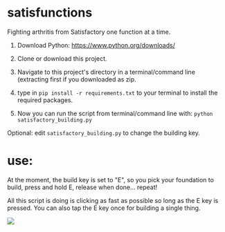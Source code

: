 # satisfunctions
Fighting arthritis from Satisfactory one function at a time.


1. Download Python:
https://www.python.org/downloads/

2. Clone or download this project. 

3. Navigate to this project's directory in a terminal/command line (extracting first if you downloaded as zip.

4. type in `pip install -r requirements.txt` to your terminal to install the required packages. 

5. Now you can run the script from terminal/command line with: `python satisfactory_building.py`

Optional: edit `satisfactory_building.py` to change the building key. 

# use: 
At the moment, the build key is set to "E", so you pick your foundation to build, press and hold E, release when done... repeat! 

All this script is doing is clicking as fast as possible so long as the E key is pressed. You can also tap the E key once for building a single thing. 


![](satisfunctions.gif)
